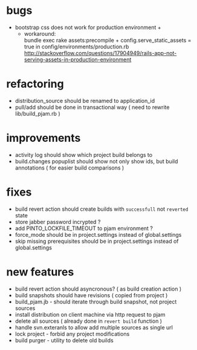 # bugs
- bootstrap css does not work for production environment +
	- workaround:  
	bundle exec rake assets:precompile + config.serve_static_assets = true in config/environments/production.rb 
	http://stackoverflow.com/questions/17904949/rails-app-not-serving-assets-in-production-environment

# refactoring
- distribution_source should be renamed to application_id
- pull/add should be done in transactional way ( need to rewrite lib/build_pjam.rb )

# improvements
- activity log should show which project build belongs to 
- build.changes popuplist should show not only show ids, but build annotations  ( for easier build comparisons )

# fixes
- build revert action should create builds with `successfull` not `reverted` state 
- store jabber password incrypted ? 
- add PINTO_LOCKFILE_TIMEOUT to pjam environment ?
- force_mode should be in project.settings instead of global.settings
- skip missing prerequisites should be in project.settings instead of global.settings

# new features
- build revert action should asyncronous? ( as build creation action )
- build snapshots should have revisions ( copied from project )
- build_pjam.jb - should iterate through build snapshot, not project sources 
- install distribution on client machine via http request to pjam
- delete all sources ( already done  in `revert build` function )
- handle svn.exteranls to allow add multiple sources as single url
- lock project - forbid any project modifications
- build purger - utility to delete old builds



